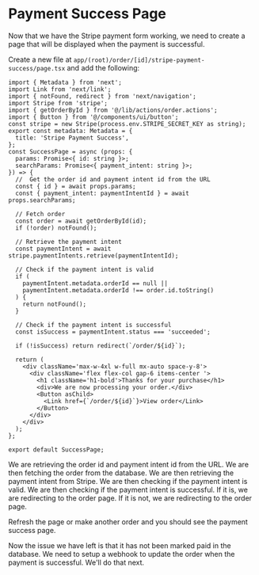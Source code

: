 # Payment Success Page

Now that we have the Stripe payment form working, we need to create a page that will be displayed when the payment is successful.

Create a new file at `app/(root)/order/[id]/stripe-payment-success/page.tsx` and add the following:

```tsx
import { Metadata } from 'next';
import Link from 'next/link';
import { notFound, redirect } from 'next/navigation';
import Stripe from 'stripe';
import { getOrderById } from '@/lib/actions/order.actions';
import { Button } from '@/components/ui/button';
const stripe = new Stripe(process.env.STRIPE_SECRET_KEY as string);
export const metadata: Metadata = {
  title: 'Stripe Payment Success',
};
const SuccessPage = async (props: {
  params: Promise<{ id: string }>;
  searchParams: Promise<{ payment_intent: string }>;
}) => {
  //  Get the order id and payment intent id from the URL
  const { id } = await props.params;
  const { payment_intent: paymentIntentId } = await props.searchParams;

  // Fetch order
  const order = await getOrderById(id);
  if (!order) notFound();

  // Retrieve the payment intent
  const paymentIntent = await stripe.paymentIntents.retrieve(paymentIntentId);

  // Check if the payment intent is valid
  if (
    paymentIntent.metadata.orderId == null ||
    paymentIntent.metadata.orderId !== order.id.toString()
  ) {
    return notFound();
  }

  // Check if the payment intent is successful
  const isSuccess = paymentIntent.status === 'succeeded';

  if (!isSuccess) return redirect(`/order/${id}`);

  return (
    <div className='max-w-4xl w-full mx-auto space-y-8'>
      <div className='flex flex-col gap-6 items-center '>
        <h1 className='h1-bold'>Thanks for your purchase</h1>
        <div>We are now processing your order.</div>
        <Button asChild>
          <Link href={`/order/${id}`}>View order</Link>
        </Button>
      </div>
    </div>
  );
};

export default SuccessPage;
```

We are retrieving the order id and payment intent id from the URL. We are then fetching the order from the database. We are then retrieving the payment intent from Stripe. We are then checking if the payment intent is valid. We are then checking if the payment intent is successful. If it is, we are redirecting to the order page. If it is not, we are redirecting to the order page.

Refresh the page or make another order and you should see the payment success page.

Now the issue we have left is that it has not been marked paid in the database. We need to setup a webhook to update the order when the payment is successful. We'll do that next.
